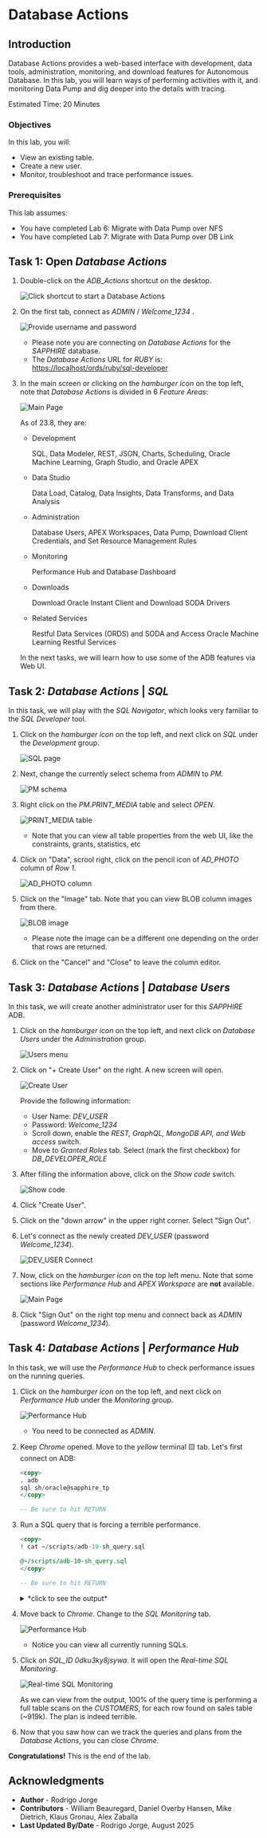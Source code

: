 # Database Actions

## Introduction

Database Actions provides a web-based interface with development, data tools, administration, monitoring, and download features for Autonomous Database. In this lab, you will learn ways of performing activities with it, and monitoring Data Pump and dig deeper into the details with tracing.

Estimated Time: 20 Minutes

### Objectives

In this lab, you will:

* View an existing table.
* Create a new user.
* Monitor, troubleshoot and trace performance issues.

### Prerequisites

This lab assumes:

* You have completed Lab 6: Migrate with Data Pump over NFS
* You have completed Lab 7: Migrate with Data Pump over DB Link

## Task 1: Open *Database Actions*

1. Double-click on the *ADB_Actions* shortcut on the desktop.

    ![Click shortcut to start a Database Actions](./images/desktop-adb_actions.png)

2. On the first tab, connect as *ADMIN* / *Welcome\_1234* .

    ![Provide username and password](./images/login.png)

    * Please note you are connecting on *Database Actions* for the *SAPPHIRE* database.
    * The *Database Actions* URL for *RUBY* is: [https://localhost/ords/ruby/sql-developer](https://localhost/ords/ruby/sql-developer)

3. In the main screen or clicking on the *hamburger icon* on the top left, note that *Database Actions* is divided in 6 *Feature Areas*:

    ![Main Page](./images/main-page.png)

    As of 23.8, they are:

    * Development

      SQL, Data Modeler, REST, JSON, Charts, Scheduling, Oracle Machine Learning, Graph Studio, and Oracle APEX

    * Data Studio

      Data Load, Catalog, Data Insights, Data Transforms, and Data Analysis

    * Administration

      Database Users, APEX Workspaces, Data Pump, Download Client Credentials, and Set Resource Management Rules

    * Monitoring

      Performance Hub and Database Dashboard

    * Downloads

      Download Oracle Instant Client and Download SODA Drivers

    * Related Services

      Restful Data Services (ORDS) and SODA and Access Oracle Machine Learning Restful Services

    In the next tasks, we will learn how to use some of the ADB features via Web UI.

## Task 2: *Database Actions* | *SQL*

In this task, we will play with the *SQL Navigator*, which looks very familiar to the *SQL Developer* tool.

1. Click on the *hamburger icon* on the top left, and next click on *SQL* under the *Development* group.

    ![SQL page](./images/sql-1.png)

2. Next, change the currently select schema from *ADMIN* to *PM*.

    ![PM schema](./images/sql-2.png)

3. Right click on the *PM.PRINT_MEDIA* table and select *OPEN*.

    ![PRINT_MEDIA table](./images/sql-3.png)

    * Note that you can view all table properties from the web UI, like the constraints, grants, statistics, etc

4. Click on "Data", scrool right, click on the pencil icon of *AD_PHOTO* column of *Row 1*.

    ![AD_PHOTO column](./images/sql-4.png)

5. Click on the "Image" tab. Note that you can view BLOB column images from there.

    ![BLOB image](./images/sql-5.png)

    * Please note the image can be a different one depending on the order that rows are returned.

6. Click on the "Cancel" and "Close" to leave the column editor.

## Task 3: *Database Actions* | *Database Users*

In this task, we will create another administrator user for this *SAPPHIRE* ADB.

1. Click on the *hamburger icon* on the top left, and next click on *Database Users* under the *Administration* group.

    ![Users menu](./images/user-1.png)

2. Click on "+ Create User" on the right. A new screen will open.

    ![Create User](./images/user-2.png)

    Provide the following information:

    * User Name: *DEV\_USER*
    * Password: *Welcome\_1234*
    * Scroll down, enable the *REST, GraphQL, MongoDB API, and Web access* switch.
    * Move to *Granted Roles* tab. Select (mark the first checkbox) for *DB\_DEVELOPER\_ROLE*

3. After filling the information above, click on the *Show code* switch.

    ![Show code](./images/user-3.png)

4. Click "Create User".

5. Click on the "down arrow" in the upper right corner. Select "Sign Out".

6. Let's connect as the newly created *DEV\_USER* (password *Welcome\_1234*).

    ![DEV_USER Connect](./images/user-4.png)

7. Now, click on the *hamburger icon* on the top left menu. Note that some sections like *Performance Hub* and *APEX Workspace* are **not** available.

    ![Main Page](./images/user-5.png)

8. Click "Sign Out" on the right top menu and connect back as *ADMIN* (password *Welcome\_1234*).

## Task 4: *Database Actions* | *Performance Hub*

In this task, we will use the *Performance Hub* to check performance issues on the running queries.

1. Click on the *hamburger icon* on the top left, and next click on *Performance Hub* under the *Monitoring* group.

    ![Performance Hub](./images/perf-1.png)

    * You need to be connected as *ADMIN*.

2. Keep *Chrome* opened. Move to the *yellow* terminal 🟨 tab. Let's first connect on ADB:

    ``` sql
    <copy>
    . adb
    sql sh/oracle@sapphire_tp
    </copy>

    -- Be sure to hit RETURN
    ```

3. Run a SQL query that is forcing a terrible performance.

    ``` sql
    <copy>
    ! cat ~/scripts/adb-10-sh_query.sql

    @~/scripts/adb-10-sh_query.sql
    </copy>

    -- Be sure to hit RETURN
    ```

    <details>
    <summary>*click to see the output*</summary>

    ``` text
    SQL> ! cat ~/scripts/adb-10-sh_query.sql
    SELECT /*+
        USE_NL(s c p)
        LEADING(s c p)
        FULL(s)
        FULL(c)
        FULL(p)
        NO_PARALLEL
        NO_MERGE
        NO_UNNEST
        NO_SWAP_JOIN_INPUTS
    */
        s.prod_id,
        s.cust_id,
        s.amount_sold,
        c.cust_first_name,
        p.prod_name
    FROM
        sales s,
        customers c,
        products p
    WHERE
        s.cust_id = c.cust_id
        AND s.prod_id = p.prod_id
        AND c.cust_last_name LIKE '%A%' -- kill index use
        AND p.prod_name LIKE '%A%';     -- kill index use

    SQL> @~/scripts/adb-10-sh_query.sql
    ```

    </details>

4. Move back to *Chrome*. Change to the *SQL Monitoring* tab.

    ![Performance Hub](./images/perf-2.png)

    * Notice you can view all currently running SQLs.

5. Click on *SQL\_ID 0dku3ky8jsywa*. It will open the *Real-time SQL Monitoring*.

    ![Real-time SQL Monitoring](./images/perf-3.png)

    As we can view from the output, 100% of the query time is performing a full table scans on the *CUSTOMERS*, for each row found on sales table (~919k). The plan is indeed terrible.

6. Now that you saw how can we track the queries and plans from the *Database Actions*, you can close *Chrome*.

**Congratulations!** This is the end of the lab.

## Acknowledgments

* **Author** - Rodrigo Jorge
* **Contributors** - William Beauregard, Daniel Overby Hansen, Mike Dietrich, Klaus Gronau, Alex Zaballa
* **Last Updated By/Date** - Rodrigo Jorge, August 2025
